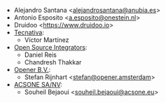 - Alejandro Santana \<<alejandrosantana@anubia.es>\>
- Antonio Esposito \<<a.esposito@onestein.nl>\>
- Druidoo \<<https://www.druidoo.io>\>
- [Tecnativa](https://www.tecnativa.com):
  - Víctor Martínez
- [Open Source Integrators](https://www.opensourceintegrators.com/):
  - Daniel Reis
  - Chandresh Thakkar
- [Opener B.V.](https://opener.amsterdam/):
  - Stefan Rijnhart \<<stefan@opener.amsterdam>\>
- [ACSONE SA/NV](https://acsone.eu/):
  - Souheil Bejaoui \<<souheil.bejaoui@acsone.eu>\>
